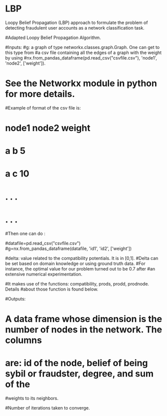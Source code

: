 # LBP
Loopy Belief Propagation (LBP) approach to formulate the problem of detecting fraudulent user accounts as a network classification task.

#Adapted Loopy Belief Propagation Algorithm.

#Inputs:
#g: a graph of type networkx.classes.graph.Graph. One can get to this type from 
#a csv file containing all the edges of a graph with the weight by using 
#nx.from_pandas_dataframe(pd.read_csv("csvfile.csv"), 'node1', 'node2', ['weight']).
# See the Networkx module in python for more details.

#Example of format of the csv file is:

# node1 node2 weight
#  a     b      5
#  a     c      10
#  .     .       .
#  .     .       .

#Then one can do :

#datafile=pd.read_csv("csvfile.csv")
#g=nx.from_pandas_dataframe(datafile, 'id1', 'id2', ['weight'])

#delta: value related to the compatibility potentials. It is in [0,1]. 
#Delta can be set based on domain knowledge or using ground truth data.
#For instance, the optimal value for our problem turned out to be 0.7 after
#an extensive numerical experimentation.


#It makes use of the functions: compatibility, prods, prodd, prodnode. Details
#about those function is found below. 

#Outputs:
# A data frame whose dimension is the number of nodes in the network. The columns
# are: id of the node, belief of being sybil or fraudster, degree, and sum of the 
#weights to its neighbors.

#Number of iterations taken to converge.
